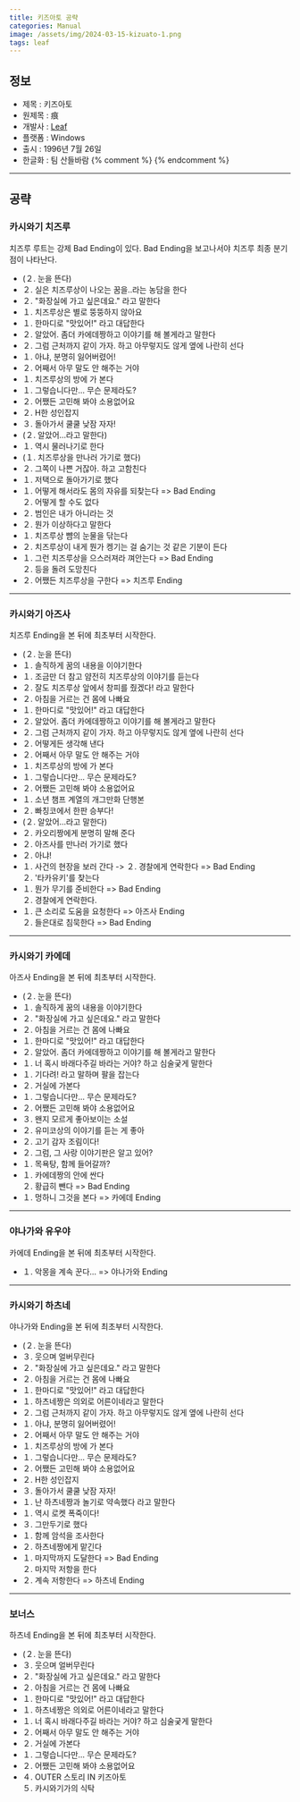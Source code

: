 ```yaml
---
title: 키즈아토 공략
categories: Manual
image: /assets/img/2024-03-15-kizuato-1.png
tags: leaf
---
```


## 정보

  * 제목 : 키즈아토
  * 원제목 : 痕
  * 개발사 : [Leaf](/tags/leaf)
  * 플랫폼 : Windows
  * 출시 : 1996년 7월 26일
  * 한글화 : 팀 산들바람
{% comment %}
{% endcomment %}

---

## 공략

### 카시와기 치즈루

치즈루 루트는 강제 Bad Ending이 있다. Bad Ending을 보고나서야 치즈루 최종 분기점이 나타난다.  

  * (２. 눈을 뜬다)
  * ２. 실은 치즈루상이 나오는 꿈을..라는 농담을 한다
  * ２. "화장실에 가고 싶은데요." 라고 말한다
  * １. 치즈루상은 별로 뚱뚱하지 않아요
  * １. 한마디로 "맛있어!" 라고 대답한다
  * ２. 알았어. 좀더 카에데짱하고 이야기를 해 볼게라고 말한다
  * ２. 그럼 근처까지 같이 가자. 하고 아무렇지도 않게 옆에 나란히 선다
  * １. 아냐, 분명히 잃어버렸어!
  * ２. 어째서 아무 말도 안 해주는 거야
  * １. 치즈루상의 방에 가 본다
  * １. 그렇습니다만... 무슨 문제라도?
  * ２. 어쨌든 고민해 봐야 소용없어요
  * ２. H한 성인잡지
  * ３. 돌아가서 쿨쿨 낮잠 자자!
  * (２. 알았어...라고 말한다)
  * １. 역시 물러나기로 한다
  * (１. 치즈루상을 만나러 가기로 했다)
  * ２. 그쪽이 나쁜 거잖아. 하고 고함친다
  * １. 저택으로 돌아가기로 했다
  * １. 어떻게 해서라도 몸의 자유를 되찾는다 => Bad Ending<br> ２. 어떻게 할 수도 없다
  * ２. 범인은 내가 아니라는 것
  * ２. 뭔가 이상하다고 말한다
  * １. 치즈루상 뺨의 눈물을 닦는다
  * ２. 치즈루상이 내게 뭔가 켕기는 걸 숨기는 것 같은 기분이 든다
  * １. 그런 치즈루상을 으스러져라 껴안는다 => Bad Ending<br> ２. 등을 돌려 도망친다
  * ２. 어쨌든 치즈루상을 구한다 => 치즈루 Ending

---

### 카시와기 아즈사

치즈루 Ending을 본 뒤에 최초부터 시작한다.  

  * (２. 눈을 뜬다)
  * １. 솔직하게 꿈의 내용을 이야기한다
  * １. 조금만 더 참고 얌전히 치즈루상의 이야기를 듣는다
  * ２. 잘도 치즈루상 앞에서 창피를 줬겠다! 라고 말한다
  * ２. 아침을 거르는 건 몸에 나빠요
  * １. 한마디로 "맛있어!" 라고 대답한다
  * ２. 알았어. 좀더 카에데짱하고 이야기를 해 볼게라고 말한다
  * ２. 그럼 근처까지 같이 가자. 하고 아무렇지도 않게 옆에 나란히 선다
  * ２. 어떻게든 생각해 낸다
  * ２. 어째서 아무 말도 안 해주는 거야
  * １. 치즈루상의 방에 가 본다
  * １. 그렇습니다만... 무슨 문제라도?
  * ２. 어쨌든 고민해 봐야 소용없어요
  * １. 소년 챔프 계열의 개그만화 단행본
  * ２. 빠칭코에서 한판 승부다!
  * (２. 알았어...라고 말한다)
  * ２. 카오리짱에게 분명히 말해 준다
  * ２. 아즈사를 만나러 가기로 했다
  * ２. 아냐!
  * １. 사건의 현장을 보러 간다 -> ２. 경찰에게 연락한다 => Bad Ending<br> ２. '타카유키'를 찾는다
  * １. 뭔가 무기를 준비한다 => Bad Ending<br> ２. 경찰에게 연락한다.
  * １. 큰 소리로 도움을 요청한다 => 아즈사 Ending<br> ２. 들은대로 침묵한다 => Bad Ending

---

### 카시와기 카에데

아즈사 Ending을 본 뒤에 최초부터 시작한다.  

  * (２. 눈을 뜬다)
  * １. 솔직하게 꿈의 내용을 이야기한다
  * ２. "화장실에 가고 싶은데요." 라고 말한다
  * ２. 아침을 거르는 건 몸에 나빠요
  * １. 한마디로 "맛있어!" 라고 대답한다
  * ２. 알았어. 좀더 카에데짱하고 이야기를 해 볼게라고 말한다
  * １. 너 혹시 바래다주길 바라는 거야? 하고 심술궂게 말한다
  * １. 기다려! 라고 말하며 팔을 잡는다
  * ２. 거실에 가본다
  * １. 그렇습니다만... 무슨 문제라도?
  * ２. 어쨌든 고민해 봐야 소용없어요
  * ３. 왠지 모르게 좋아보이는 소설
  * ２. 유미코상의 이야기를 듣는 게 좋아
  * ２. 고기 감자 조림이다!
  * ２. 그럼, 그 사랑 이야기판은 알고 있어?
  * １. 목욕탕, 함께 들어갈까?
  * １. 카에데짱의 안에 싼다<br> ２. 황급히 뺀다 => Bad Ending
  * １. 멍하니 그것을 본다 => 카에데 Ending

---

### 야나가와 유우야

카에데 Ending을 본 뒤에 최초부터 시작한다.  

  * １. 악몽을 계속 꾼다... => 야나가와 Ending

---

### 카시와기 하츠네

야나가와 Ending을 본 뒤에 최초부터 시작한다.  

  * (２. 눈을 뜬다)
  * ３. 웃으며 얼버무린다
  * ２. "화장실에 가고 싶은데요." 라고 말한다
  * ２. 아침을 거르는 건 몸에 나빠요
  * １. 한마디로 "맛있어!" 라고 대답한다
  * １. 하츠네짱은 의외로 어른이네라고 말한다
  * ２. 그럼 근처까지 같이 가자. 하고 아무렇지도 않게 옆에 나란히 선다
  * １. 아냐, 분명히 잃어버렸어!
  * ２. 어째서 아무 말도 안 해주는 거야
  * １. 치즈루상의 방에 가 본다
  * １. 그렇습니다만... 무슨 문제라도?
  * ２. 어쨌든 고민해 봐야 소용없어요
  * ２. H한 성인잡지
  * ３. 돌아가서 쿨쿨 낮잠 자자!
  * １. 난 하츠네짱과 놀기로 약속했다 라고 말한다
  * １. 역시 로켓 폭죽이다!
  * ３. 그만두기로 했다
  * １. 함께 암석을 조사한다
  * ２. 하츠네짱에게 맡긴다
  * １. 마지막까지 도달한다 => Bad Ending<br> ２. 마지막 저항을 한다
  * ２. 계속 저항한다 => 하츠네 Ending

---

### 보너스

하츠네 Ending을 본 뒤에 최초부터 시작한다.  

  * (２. 눈을 뜬다)
  * ３. 웃으며 얼버무린다
  * ２. "화장실에 가고 싶은데요." 라고 말한다
  * ２. 아침을 거르는 건 몸에 나빠요
  * １. 한마디로 "맛있어!" 라고 대답한다
  * １. 하츠네짱은 의외로 어른이네라고 말한다
  * １. 너 혹시 바래다주길 바라는 거야? 하고 심술궂게 말한다
  * ２. 어째서 아무 말도 안 해주는 거야
  * ２. 거실에 가본다
  * １. 그렇습니다만... 무슨 문제라도?
  * ２. 어쨌든 고민해 봐야 소용없어요
  * ４. OUTER 스토리 IN 키즈아토<br> ５. 카시와기가의 식탁
  